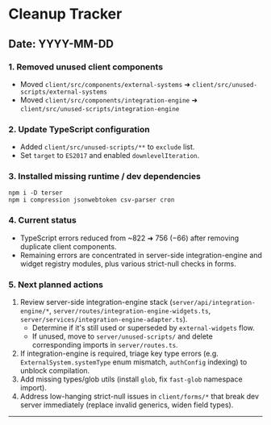 # Cleanup Tracker

## Date: YYYY-MM-DD

### 1. Removed unused client components
- Moved `client/src/components/external-systems` ➜ `client/src/unused-scripts/external-systems`
- Moved `client/src/components/integration-engine` ➜ `client/src/unused-scripts/integration-engine`

### 2. Update TypeScript configuration
- Added `client/src/unused-scripts/**` to `exclude` list.
- Set `target` to `ES2017` and enabled `downlevelIteration`.

### 3. Installed missing runtime / dev dependencies
```
npm i -D terser
npm i compression jsonwebtoken csv-parser cron
```

### 4. Current status
- TypeScript errors reduced from ~822 ➜ 756 (−66) after removing duplicate client components.
- Remaining errors are concentrated in server-side integration-engine and widget registry modules, plus various strict-null checks in forms.

### 5. Next planned actions
1. Review server-side integration-engine stack (`server/api/integration-engine/*`, `server/routes/integration-engine-widgets.ts`, `server/services/integration-engine-adapter.ts`).
   - Determine if it's still used or superseded by `external-widgets` flow.
   - If unused, move to `server/unused-scripts/` and delete corresponding imports in `server/routes.ts`.
2. If integration-engine is required, triage key type errors (e.g. `ExternalSystem.systemType` enum mismatch, `authConfig` indexing) to unblock compilation.
3. Add missing types/glob utils (install `glob`, fix `fast-glob` namespace import).
4. Address low-hanging strict-null issues in `client/forms/*` that break dev server immediately (replace invalid generics, widen field types).

--- 
